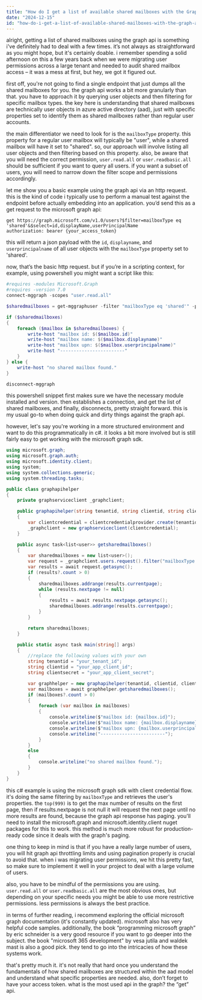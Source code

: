 ```yaml
---
title: "How do I get a list of available shared mailboxes with the Graph API?"
date: "2024-12-15"
id: "how-do-i-get-a-list-of-available-shared-mailboxes-with-the-graph-api"
---
```


alright,  getting a list of shared mailboxes using the graph api is something i've definitely had to deal with a few times. it’s not always as straightforward as you might hope, but it's certainly doable. i remember spending a solid afternoon on this a few years back when we were migrating user permissions across a large tenant and needed to audit shared mailbox access – it was a mess at first, but hey, we got it figured out.

first off, you're not going to find a single endpoint that just dumps all the shared mailboxes for you. the graph api works a bit more granularly than that. you have to approach it by querying user objects and then filtering for specific mailbox types. the key here is understanding that shared mailboxes are technically user objects in azure active directory (aad), just with specific properties set to identify them as shared mailboxes rather than regular user accounts.

the main differentiator we need to look for is the `mailboxType` property. this property for a regular user mailbox will typically be "user", while a shared mailbox will have it set to "shared". so, our approach will involve listing all user objects and then filtering based on this property. also, be aware that you will need the correct permission, `user.read.all` or `user.readbasic.all` should be sufficient if you want to query all users. if you want a subset of users, you will need to narrow down the filter scope and permissions accordingly.

let me show you a basic example using the graph api via an http request. this is the kind of code i typically use to perform a manual test against the endpoint before actually embedding into an application. you’d send this as a get request to the microsoft graph api:

```http
get https://graph.microsoft.com/v1.0/users?$filter=mailboxType eq 'shared'&$select=id,displayName,userPrincipalName
authorization: bearer {your_access_token}
```

this will return a json payload with the `id`, `displayname`, and `userprincipalname` of all user objects with the `mailboxType` property set to 'shared'.

now, that’s the basic http request. but if you’re in a scripting context, for example, using powershell you might want a script like this:

```powershell
#requires -modules Microsoft.Graph
#requires -version 7.0
connect-mggraph -scopes "user.read.all"

$sharedmailboxes = get-mggraphuser -filter "mailboxType eq 'shared'" -property id,displayname,userprincipalname

if ($sharedmailboxes)
{
    foreach ($mailbox in $sharedmailboxes) {
        write-host "mailbox id: $($mailbox.id)"
        write-host "mailbox name: $($mailbox.displayname)"
        write-host "mailbox upn: $($mailbox.userprincipalname)"
        write-host "------------------------"
    }
} else {
    write-host "no shared mailbox found."
}

disconnect-mggraph
```

this powershell snippet first makes sure we have the necessary module installed and version. then establishes a connection, and get the list of shared mailboxes, and finally, disconnects, pretty straight forward. this is my usual go-to when doing quick and dirty things against the graph api.

however, let's say you're working in a more structured environment and want to do this programmatically in c#. it looks a bit more involved but is still fairly easy to get working with the microsoft graph sdk.

```csharp
using microsoft.graph;
using microsoft.graph.auth;
using microsoft.identity.client;
using system;
using system.collections.generic;
using system.threading.tasks;

public class graphapihelper
{
    private graphserviceclient _graphclient;

    public graphapihelper(string tenantid, string clientid, string clientsecret)
    {
        var clientcredential = clientcredentialprovider.create(tenantid, clientid, clientsecret);
        _graphclient = new graphserviceclient(clientcredential);
    }

    public async task<list<user>> getsharedmailboxes()
    {
        var sharedmailboxes = new list<user>();
        var request = _graphclient.users.request().filter("mailboxType eq 'shared'").select("id,displayname,userprincipalname").top(999);
        var results = await request.getasync();
        if (results?.count > 0)
        {
            sharedmailboxes.addrange(results.currentpage);
            while (results.nextpage != null)
            {
                results = await results.nextpage.getasync();
                sharedmailboxes.addrange(results.currentpage);
            }
        }

        return sharedmailboxes;
    }

    public static async task main(string[] args)
    {
        //replace the following values with your own
        string tenantid = "your_tenant_id";
        string clientid = "your_app_client_id";
        string clientsecret = "your_app_client_secret";

        var graphhelper = new graphapihelper(tenantid, clientid, clientsecret);
        var mailboxes = await graphhelper.getsharedmailboxes();
        if (mailboxes?.count > 0)
        {
            foreach (var mailbox in mailboxes)
            {
                console.writeline($"mailbox id: {mailbox.id}");
                console.writeline($"mailbox name: {mailbox.displayname}");
                console.writeline($"mailbox upn: {mailbox.userprincipalname}");
                console.writeline("------------------------");
            }
        }
        else
        {
            console.writeline("no shared mailbox found.");
        }
    }
}
```

this c# example is using the microsoft graph sdk with client credential flow. it's doing the same filtering by `mailboxType` and retrieves the user's properties. the `top(999)` is to get the max number of results on the first page, then if results.nextpage is not null it will request the next page until no more results are found, because the graph api response has paging. you'll need to install the microsoft.graph and microsoft.identity.client nuget packages for this to work. this method is much more robust for production-ready code since it deals with the graph's paging.

one thing to keep in mind is that if you have a really large number of users, you will hit graph api throttling limits and using pagination properly is crucial to avoid that. when i was migrating user permissions, we hit this pretty fast, so make sure to implement it well in your project to deal with a large volume of users.

also, you have to be mindful of the permissions you are using. `user.read.all` or `user.readbasic.all` are the most obvious ones, but depending on your specific needs you might be able to use more restrictive permissions. less permissions is always the best practice.

in terms of further reading, i recommend exploring the official microsoft graph documentation (it's constantly updated). microsoft also has very helpful code samples. additionally, the book “programming microsoft graph” by eric schneider is a very good resource if you want to go deeper into the subject. the book "microsoft 365 development" by vesa jutila and waldek mast is also a good pick. they tend to go into the intricacies of how these systems work.

that's pretty much it. it's not really that hard once you understand the fundamentals of how shared mailboxes are structured within the aad model and understand what specific properties are needed. also, don’t forget to have your access token. what is the most used api in the graph? the “get” api.

